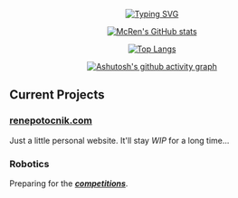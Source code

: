 <div align="center">

[![Typing SVG](https://readme-typing-svg.demolab.com?font=Fira+Code&pause=5000&center=true&width=435&lines=Hello%2C+I'm+Rene+Poto%C4%8Dnik)](https://git.io/typing-svg)

[![McRen's GitHub stats](https://github-readme-stats.vercel.app/api?username=renepotocnik&theme=github_dark&count_private=true&show_icons=true)](https://github.com/anuraghazra/github-readme-stats)

[![Top Langs](https://github-readme-stats.vercel.app/api/top-langs/?username=renepotocnik&theme=github_dark)](https://github.com/anuraghazra/github-readme-stats)

[![Ashutosh's github activity graph](https://github-readme-activity-graph.cyclic.app/graph?username=renepotocnik&theme=react-dark)](https://github.com/ashutosh00710/github-readme-activity-graph)

</div>

## Current Projects

### [**renepotocnik.com**](https://www.renepotocnik.com/)
Just a little personal website. It'll stay *WIP* for a long time...

### Robotics
Preparing for the [***competitions***](https://rescue.rcj.cloud/events/).